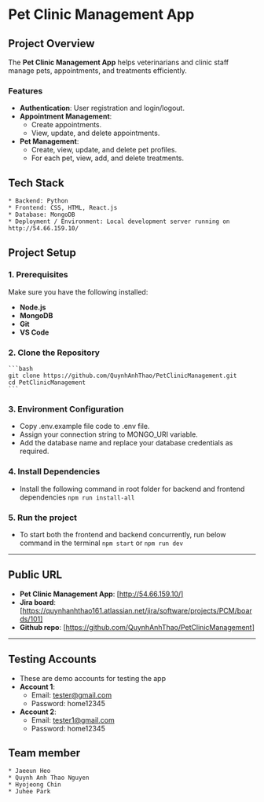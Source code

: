 
# Pet Clinic Management App

## Project Overview
The **Pet Clinic Management App** helps veterinarians and clinic staff manage pets, appointments, and treatments efficiently.

### Features
- **Authentication**: User registration and login/logout.
- **Appointment Management**:
  - Create appointments.
  - View, update, and delete appointments.
- **Pet Management**:
  - Create, view, update, and delete pet profiles.
  - For each pet, view, add, and delete treatments.
 
## Tech Stack
    * Backend: Python
    * Frontend: CSS, HTML, React.js
    * Database: MongoDB
    * Deployment / Environment: Local development server running on http://54.66.159.10/

## Project Setup

### 1. Prerequisites
Make sure you have the following installed:
- **Node.js**
- **MongoDB**
- **Git**
- **VS Code**

### 2. Clone the Repository
    ```bash
    git clone https://github.com/QuynhAnhThao/PetClinicManagement.git
    cd PetClinicManagement
    ```
### 3. Environment Configuration
- Copy .env.example file code to .env file. 
- Assign your connection string to MONGO_URI variable.
- Add the database name and replace your database credentials as required.

### 4. Install Dependencies
- Install the following command in root folder for backend and frontend dependencies
    `npm run install-all`

### 5. Run the project
- To start both the frontend and backend concurrently, run below command in the terminal
    `npm start` or `npm run dev`

---
## Public URL
- **Pet Clinic Management App**: [http://54.66.159.10/]
- **Jira board**: [https://quynhanhthao161.atlassian.net/jira/software/projects/PCM/boards/101]
- **Github repo**: [https://github.com/QuynhAnhThao/PetClinicManagement]

---

## Testing Accounts
- These are demo accounts for testing the app
- **Account 1**:
    * Email: tester@gmail.com
    * Password: home12345
- **Account 2**:
    * Email: tester1@gmail.com
    * Password: home12345
 
## Team member
    * Jaeeun Heo
    * Quynh Anh Thao Nguyen
    * Hyojeong Chin 
    * Juhee Park       
